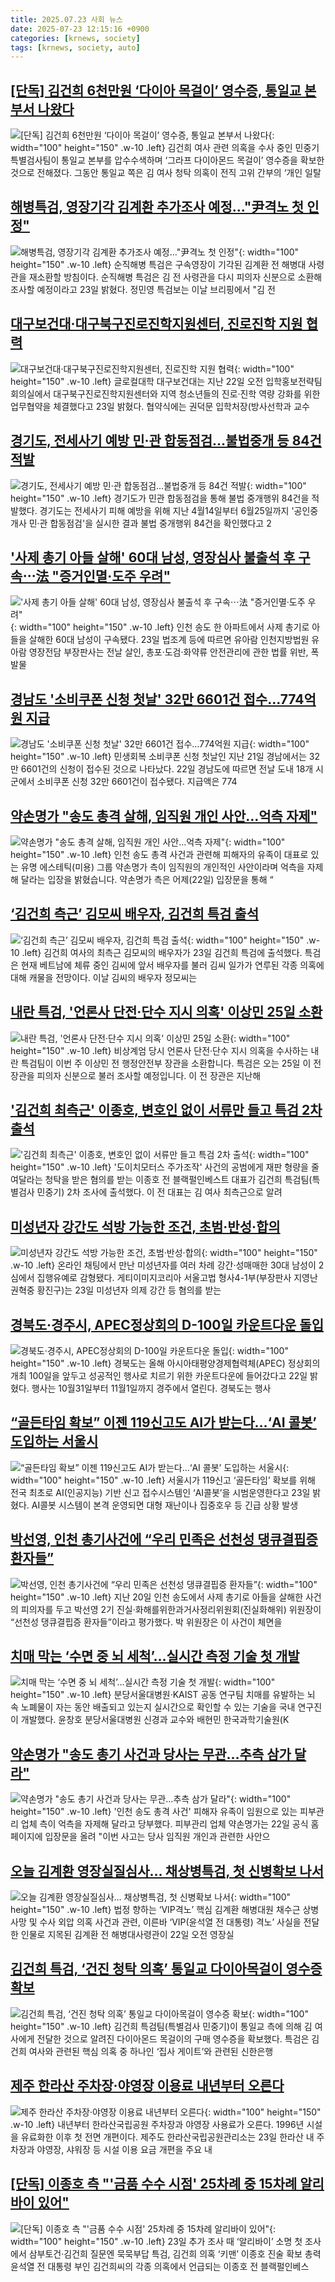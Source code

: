 ```yaml
---
title: 2025.07.23 사회 뉴스
date: 2025-07-23 12:15:16 +0900
categories: [krnews, society]
tags: [krnews, society, auto]
---
```

## [[단독] 김건희 6천만원 ‘다이아 목걸이’ 영수증, 통일교 본부서 나왔다](https://n.news.naver.com/mnews/article/028/0002757317)

![[단독] 김건희 6천만원 ‘다이아 목걸이’ 영수증, 통일교 본부서 나왔다](https://mimgnews.pstatic.net/image/origin/028/2025/07/22/2757317.jpg?type=nf220_150){: width="100" height="150" .w-10 .left}
김건희 여사 관련 의혹을 수사 중인 민중기 특별검사팀이 통일교 본부를 압수수색하며 ‘그라프 다이아몬드 목걸이’ 영수증을 확보한 것으로 전해졌다. 그동안 통일교 쪽은 김 여사 청탁 의혹이 전직 고위 간부의 ‘개인 일탈

## [해병특검, 영장기각 김계환 추가조사 예정…"尹격노 첫 인정"](https://n.news.naver.com/mnews/article/079/0004048135)

![해병특검, 영장기각 김계환 추가조사 예정…"尹격노 첫 인정"](https://mimgnews.pstatic.net/image/origin/079/2025/07/23/4048135.jpg?type=nf220_150){: width="100" height="150" .w-10 .left}
순직해병 특검은 구속영장이 기각된 김계환 전 해병대 사령관을 재소환할 방침이다. 순직해병 특검은 김 전 사령관을 다시 피의자 신분으로 소환해 조사할 예정이라고 23일 밝혔다. 정민영 특검보는 이날 브리핑에서 "김 전

## [대구보건대·대구북구진로진학지원센터, 진로진학 지원 협력](https://n.news.naver.com/mnews/article/014/0005381174)

![대구보건대·대구북구진로진학지원센터, 진로진학 지원 협력](https://mimgnews.pstatic.net/image/origin/014/2025/07/23/5381174.jpg?type=nf220_150){: width="100" height="150" .w-10 .left}
글로컬대학 대구보건대는 지난 22일 오전 입학홍보전략팀 회의실에서 대구북구진로진학지원센터와 지역 청소년들의 진로·진학 역량 강화를 위한 업무협약을 체결했다고 23일 밝혔다. 협약식에는 권덕문 입학처장(방사선학과 교수

## [경기도, 전세사기 예방 민·관 합동점검…불법중개 등 84건 적발](https://n.news.naver.com/mnews/article/277/0005626504)

![경기도, 전세사기 예방 민·관 합동점검…불법중개 등 84건 적발](https://mimgnews.pstatic.net/image/origin/277/2025/07/23/5626504.jpg?type=nf220_150){: width="100" height="150" .w-10 .left}
경기도가 민관 합동점검을 통해 불법 중개행위 84건을 적발했다. 경기도는 전세사기 피해 예방을 위해 지난 4월14일부터 6월25일까지 '공인중개사 민·관 합동점검'을 실시한 결과 불법 중개행위 84건을 확인했다고 2

## ['사제 총기 아들 살해' 60대 남성, 영장심사 불출석 후 구속⋯法 "증거인멸·도주 우려"](https://n.news.naver.com/mnews/article/031/0000950973)

!['사제 총기 아들 살해' 60대 남성, 영장심사 불출석 후 구속⋯法 "증거인멸·도주 우려"](https://mimgnews.pstatic.net/image/origin/031/2025/07/23/950973.jpg?type=nf220_150){: width="100" height="150" .w-10 .left}
인천 송도 한 아파트에서 사제 총기로 아들을 살해한 60대 남성이 구속됐다. 23일 법조계 등에 따르면 유아람 인천지방법원 유아람 영장전담 부장판사는 전날 살인, 총포·도검·화약류 안전관리에 관한 법률 위반, 폭발물

## [경남도 '소비쿠폰 신청 첫날' 32만 6601건 접수…774억원 지급](https://n.news.naver.com/mnews/article/421/0008385811)

![경남도 '소비쿠폰 신청 첫날' 32만 6601건 접수…774억원 지급](https://mimgnews.pstatic.net/image/origin/421/2025/07/22/8385811.jpg?type=nf220_150){: width="100" height="150" .w-10 .left}
민생회복 소비쿠폰 신청 첫날인 지난 21일 경남에서는 32만 6601건의 신청이 접수된 것으로 나타났다. 22일 경남도에 따르면 전날 도내 18개 시군에서 소비쿠폰 신청 32만 6601건이 접수됐다. 지급액은 774

## [약손명가 "송도 총격 살해, 임직원 개인 사안…억측 자제"](https://n.news.naver.com/mnews/article/057/0001898279)

![약손명가 "송도 총격 살해, 임직원 개인 사안…억측 자제"](https://mimgnews.pstatic.net/image/origin/057/2025/07/23/1898279.jpg?type=nf220_150){: width="100" height="150" .w-10 .left}
인천 송도 총격 사건과 관련해 피해자의 유족이 대표로 있는 유명 에스테틱(미용) 그룹 약손명가 측이 임직원의 개인적인 사안이라며 억측을 자제해 달라는 입장을 밝혔습니다. 약손명가 측은 어제(22일) 입장문을 통해 “

## [‘김건희 측근’ 김모씨 배우자, 김건희 특검 출석](https://n.news.naver.com/mnews/article/023/0003918816)

![‘김건희 측근’ 김모씨 배우자, 김건희 특검 출석](https://mimgnews.pstatic.net/image/origin/023/2025/07/23/3918816.jpg?type=nf220_150){: width="100" height="150" .w-10 .left}
김건희 여사의 최측근 김모씨의 배우자가 23일 김건희 특검에 출석했다. 특검은 현재 베트남에 체류 중인 김씨에 앞서 배우자를 불러 김씨 일가가 연루된 각종 의혹에 대해 캐물을 전망이다. 이날 김씨의 배우자 정모씨는

## [내란 특검, '언론사 단전·단수 지시 의혹' 이상민 25일 소환](https://n.news.naver.com/mnews/article/052/0002223053)

![내란 특검, '언론사 단전·단수 지시 의혹' 이상민 25일 소환](https://mimgnews.pstatic.net/image/origin/052/2025/07/22/2223053.jpg?type=nf220_150){: width="100" height="150" .w-10 .left}
비상계엄 당시 언론사 단전·단수 지시 의혹을 수사하는 내란 특검팀이 이번 주 이상민 전 행정안전부 장관을 소환합니다. 특검은 오는 25일 이 전 장관을 피의자 신분으로 불러 조사할 예정입니다. 이 전 장관은 지난해

## ['김건희 최측근' 이종호, 변호인 없이 서류만 들고 특검 2차 출석](https://n.news.naver.com/mnews/article/008/0005225648)

!['김건희 최측근' 이종호, 변호인 없이 서류만 들고 특검 2차 출석](https://mimgnews.pstatic.net/image/origin/008/2025/07/23/5225648.jpg?type=nf220_150){: width="100" height="150" .w-10 .left}
'도이치모터스 주가조작' 사건의 공범에게 재판 형량을 줄여달라는 청탁을 받은 혐의를 받는 이종호 전 블랙펄인베스트 대표가 김건희 특검팀(특별검사 민중기) 2차 조사에 출석했다. 이 전 대표는 김 여사 최측근으로 알려

## [미성년자 강간도 석방 가능한 조건, 초범·반성·합의](https://n.news.naver.com/mnews/article/018/0006071975)

![미성년자 강간도 석방 가능한 조건, 초범·반성·합의](https://mimgnews.pstatic.net/image/origin/018/2025/07/23/6071975.jpg?type=nf220_150){: width="100" height="150" .w-10 .left}
온라인 채팅에서 만난 미성년자를 여러 차례 강간·성매매한 30대 남성이 2심에서 집행유예로 감형됐다. 게티이미지코리아 서울고법 형사4-1부(부장판사 지영난 권혁중 황진구)는 23일 미성년자 의제 강간 등 혐의를 받는

## [경북도·경주시, APEC정상회의 D-100일 카운트다운 돌입](https://n.news.naver.com/mnews/article/003/0013378138)

![경북도·경주시, APEC정상회의 D-100일 카운트다운 돌입](https://mimgnews.pstatic.net/image/origin/003/2025/07/22/13378138.jpg?type=nf220_150){: width="100" height="150" .w-10 .left}
경북도는 올해 아시아태평양경제협력체(APEC) 정상회의 개최 100일을 앞두고 성공적인 행사로 치르기 위한 카운트다운에 들어갔다고 22일 밝혔다. 행사는 10월31일부터 11월1일까지 경주에서 열린다. 경북도는 행사

## [“골든타임 확보” 이젠 119신고도 AI가 받는다…‘AI 콜봇’ 도입하는 서울시](https://n.news.naver.com/mnews/article/032/0003384738)

![“골든타임 확보” 이젠 119신고도 AI가 받는다…‘AI 콜봇’ 도입하는 서울시](https://mimgnews.pstatic.net/image/origin/032/2025/07/23/3384738.jpg?type=nf220_150){: width="100" height="150" .w-10 .left}
서울시가 119신고 ‘골든타임’ 확보를 위해 전국 최초로 AI(인공지능) 기반 신고 접수시스템인 ‘AI콜봇’을 시범운영한다고 23일 밝혔다. AI콜봇 시스템이 본격 운영되면 대형 재난이나 집중호우 등 긴급 상황 발생

## [박선영, 인천 총기사건에 “우리 민족은 선천성 댕큐결핍증 환자들”](https://n.news.naver.com/mnews/article/032/0003384733)

![박선영, 인천 총기사건에 “우리 민족은 선천성 댕큐결핍증 환자들”](https://mimgnews.pstatic.net/image/origin/032/2025/07/23/3384733.jpg?type=nf220_150){: width="100" height="150" .w-10 .left}
지난 20일 인천 송도에서 사제 총기로 아들을 살해한 사건의 피의자를 두고 박선영 2기 진실·화해를위한과거사정리위원회(진실화해위) 위원장이 “선천성 댕큐결핍증 환자들”이라고 평가했다. 박 위원장은 이 사건이 체면을

## [치매 막는 ‘수면 중 뇌 세척’…실시간 측정 기술 첫 개발](https://n.news.naver.com/mnews/article/366/0001094823)

![치매 막는 ‘수면 중 뇌 세척’…실시간 측정 기술 첫 개발](https://mimgnews.pstatic.net/image/origin/366/2025/07/23/1094823.jpg?type=nf220_150){: width="100" height="150" .w-10 .left}
분당서울대병원·KAIST 공동 연구팀 치매를 유발하는 뇌 속 노폐물이 자는 동안 배출되고 있는지 실시간으로 확인할 수 있는 기술을 국내 연구진이 개발했다. 윤창호 분당서울대병원 신경과 교수와 배현민 한국과학기술원(K

## [약손명가 "송도 총기 사건과 당사는 무관…추측 삼가 달라"](https://n.news.naver.com/mnews/article/008/0005225411)

![약손명가 "송도 총기 사건과 당사는 무관…추측 삼가 달라"](https://mimgnews.pstatic.net/image/origin/008/2025/07/22/5225411.jpg?type=nf220_150){: width="100" height="150" .w-10 .left}
'인천 송도 총격 사건' 피해자 유족이 임원으로 있는 피부관리 업체 측이 억측을 자제해 달라고 당부했다. 피부관리 업체 약손명가는 22일 공식 홈페이지에 입장문을 올려 "이번 사고는 당사 임직원 개인과 관련한 사안으

## [오늘 김계환 영장실질심사… 채상병특검, 첫 신병확보 나서](https://n.news.naver.com/mnews/article/021/0002724399)

![오늘 김계환 영장실질심사… 채상병특검, 첫 신병확보 나서](https://mimgnews.pstatic.net/image/origin/021/2025/07/22/2724399.jpg?type=nf220_150){: width="100" height="150" .w-10 .left}
법정 향하는 ‘VIP격노’ 핵심 김계환 해병대원 채수근 상병 사망 및 수사 외압 의혹 사건과 관련, 이른바 ‘VIP(윤석열 전 대통령) 격노’ 사실을 전달한 인물로 지목된 김계환 전 해병대사령관이 22일 오전 영장실

## [김건희 특검, ‘건진 청탁 의혹’ 통일교 다이아목걸이 영수증 확보](https://n.news.naver.com/mnews/article/011/0004512302)

![김건희 특검, ‘건진 청탁 의혹’ 통일교 다이아목걸이 영수증 확보](https://mimgnews.pstatic.net/image/origin/011/2025/07/22/4512302.jpg?type=nf220_150){: width="100" height="150" .w-10 .left}
김건희 특검팀(특별검사 민중기)이 통일교 측에 의해 김 여사에게 전달한 것으로 알려진 다이아몬드 목걸이의 구매 영수증을 확보했다. 특검은 김건희 여사와 관련된 핵심 의혹 중 하나인 ‘집사 게이트’와 관련된 신한은행

## [제주 한라산 주차장·야영장 이용료 내년부터 오른다](https://n.news.naver.com/mnews/article/032/0003384736)

![제주 한라산 주차장·야영장 이용료 내년부터 오른다](https://mimgnews.pstatic.net/image/origin/032/2025/07/23/3384736.jpg?type=nf220_150){: width="100" height="150" .w-10 .left}
내년부터 한라산국립공원 주차장과 야영장 사용료가 오른다. 1996년 시설을 유료화한 이후 첫 전면 개편이다. 제주도 한라산국립공원관리소는 23일 한라산 내 주차장과 야영장, 샤워장 등 시설 이용 요금 개편을 주요 내

## [[단독] 이종호 측 "'금품 수수 시점' 25차례 중 15차례 알리바이 있어"](https://n.news.naver.com/mnews/article/022/0004053903)

![[단독] 이종호 측 "'금품 수수 시점' 25차례 중 15차례 알리바이 있어"](https://mimgnews.pstatic.net/image/origin/022/2025/07/22/4053903.jpg?type=nf220_150){: width="100" height="150" .w-10 .left}
23일 추가 조사 때 ‘알리바이’ 소명 첫 조사에서 삼부토건·김건희 질문엔 묵묵부답 특검, 김건희 의혹 ‘키맨’ 이종호 진술 확보 총력 윤석열 전 대통령 부인 김건희씨의 각종 의혹에서 언급되는 이종호 전 블랙펄인베스

